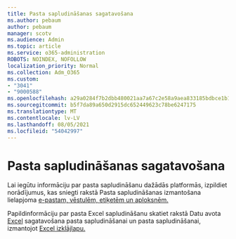 ```yaml
---
title: Pasta sapludināšanas sagatavošana
ms.author: pebaum
author: pebaum
manager: scotv
ms.audience: Admin
ms.topic: article
ms.service: o365-administration
ROBOTS: NOINDEX, NOFOLLOW
localization_priority: Normal
ms.collection: Adm_O365
ms.custom:
- "3041"
- "9000588"
ms.openlocfilehash: a29a0284f7b2dbb480021aa7a67c2e58a9aea833185bdbce1b1c1c05e554f222
ms.sourcegitcommit: b5f7da89a650d2915dc652449623c78be6247175
ms.translationtype: MT
ms.contentlocale: lv-LV
ms.lasthandoff: 08/05/2021
ms.locfileid: "54042997"
---
```

# <a name="how-to-prepare-a-mail-merge"></a>Pasta sapludināšanas sagatavošana

Lai iegūtu informāciju par pasta sapludināšanu dažādās platformās, izpildiet norādījumus, kas sniegti rakstā Pasta sapludināšanas izmantošana lielapjoma [e-pastam, vēstulēm, etiķetēm un aploksnēm.](https://support.office.com/article/use-mail-merge-for-bulk-email-letters-labels-and-envelopes-f488ed5b-b849-4c11-9cff-932c49474705)
 
Papildinformāciju par pasta Excel sapludināšanu skatiet rakstā Datu avota [Excel](https://support.office.com/article/prepare-your-excel-data-source-for-a-word-mail-merge-2d802b6b-a3a3-43e5-bb76-2cac7c68673e) sagatavošana pasta sapludināšanai un pasta sapludināšanai, izmantojot [Excel izklājlapu.](https://support.office.com/article/Mail-merge-using-an-Excel-spreadsheet-858c7d7f-5cc0-4ba1-9a7b-0a948fa3d7d3)
 